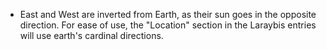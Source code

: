 - East and West are inverted from Earth, as their sun goes in the opposite direction.
	For ease of use, the "Location" section in the Laraybis entries will use earth's cardinal directions.